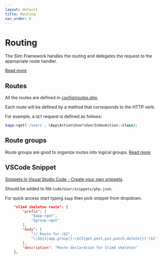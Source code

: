 ```yaml
---
layout: default
title: Routing
nav_order: 6
---
```


# Routing

The Slim Framework handles the routing and delegates the request to the appropriate route handler.

[Read more](http://www.slimframework.com/docs/v4/objects/routing.html)

## Routes

All the routes are defined in [config/routes.php](https://github.com/odan/slim4-skeleton/blob/master/config/routes.php).

Each route will be defined by a method that corresponds to the HTTP verb. 

For example, a `GET` request is defined as follows:

```php
$app->get('/users', \App\Action\User\UserIndexAction::class);
```

## Route groups

Route groups are good to organize routes into logical groups. [Read more](http://www.slimframework.com/docs/v4/objects/routing.html#route-groups)

## VSCode Snippet

[Snippets in Visual Studio Code - Create your own snippets](https://code.visualstudio.com/docs/editor/userdefinedsnippets#_create-your-own-snippets).

Should be added to file `Code/User/snippets/php.json`.

For quick access start typing `$app` then pick snippet from dropdown.

```json
    "slim4 skeleton route": {
        "prefix": [
            "$app->get",
            "$group->get"
        ],
        "body": [
            "// Route for /$1",
            "\\$${2|app,group|}->${3|get,post,put,patch,delete|}('/$1', \\App\\Action\\\\$4::class)->setName('${1/[^A-z^0-9^-]/:downcase/g}');"
        ],
        "description": "Route declaration for Slim4 skeleton"
    },
```
